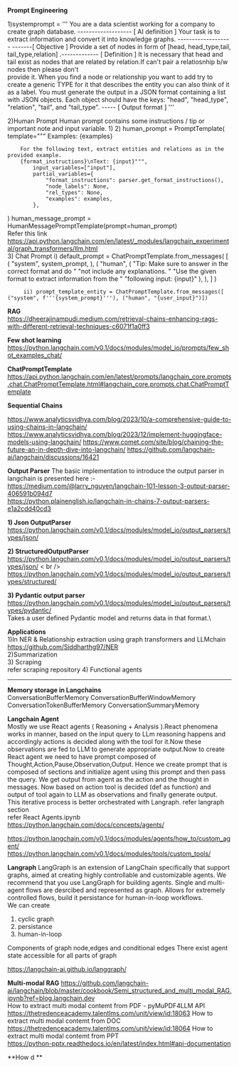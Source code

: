 **Prompt Engineering** <br />

1)systemprompt = 
    '''
    You are a data scientist working for a company to create graph database. -------------------  [ AI definition ] 
    Your task is to extract information and convert it into knowledge graphs. ------------------- -------[ Objective ] 
    Provide a set of nodes in form of [head, head_type,tail, tail_type,relation] .-------------   [ Definition ] 
    It is necessary that head and tail exist as nodes that are related by relation.If can't pair a relatiosnhip b/w nodes then please don't     
    provide it.
    When you find a node or relationship you want to add try to create a generic TYPE for it that describes the entity you can also think of it 
    as a label.
    You must generate the output in a JSON format containing a list with JSON objects. Each object should have the keys: "head", "head_type", 
    "relation", "tail", and "tail_type". -----  [ Output format ] 
    '''


2)Human Prompt 
Human prompt contains some instructions / tip or important note and input variable.
  1)
  2) human_prompt = PromptTemplate(
            template="""
        Examples:
        {examples}
        
        For the following text, extract entities and relations as in the provided example.
        {format_instructions}\nText: {input}""",
            input_variables=["input"],
            partial_variables={
                "format_instructions": parser.get_format_instructions(),
                "node_labels": None,
                "rel_types": None,
                "examples": examples,
            },
)
          human_message_prompt = HumanMessagePromptTemplate(prompt=human_prompt)    <br />
          Refer this link https://api.python.langchain.com/en/latest/_modules/langchain_experimental/graph_transformers/llm.html <br />
3) Chat Prompt
          i)  default_prompt = ChatPromptTemplate.from_messages(
                [
                        (
                            "system",
                            system_prompt,
                        ),
                        (
                            "human",
                            (
                                "Tip: Make sure to answer in the correct format and do "
                                "not include any explanations. "
                                "Use the given format to extract information from the "
                                "following input: {input}"
                            ),
                        ),
                    ]
                )

         ii) prompt_template_entity = ChatPromptTemplate.from_messages([ ("system", f'''{system_prompt}'''), ("human", "{user_input}")])
**RAG**  <br />
https://dheerajinampudi.medium.com/retrieval-chains-enhancing-rags-with-different-retrieval-techniques-c6071f1a0ff3


**Few shot learning** 
<br />
https://python.langchain.com/v0.1/docs/modules/model_io/prompts/few_shot_examples_chat/ <br />

**ChatPromptTemplate**  <br />
https://api.python.langchain.com/en/latest/prompts/langchain_core.prompts.chat.ChatPromptTemplate.html#langchain_core.prompts.chat.ChatPromptTemplate <br />

**Sequential Chains**  <br />

https://www.analyticsvidhya.com/blog/2023/10/a-comprehensive-guide-to-using-chains-in-langchain/
https://www.analyticsvidhya.com/blog/2023/12/implement-huggingface-models-using-langchain/
https://www.comet.com/site/blog/chaining-the-future-an-in-depth-dive-into-langchain/
https://github.com/langchain-ai/langchain/discussions/16421




**Output Parser**
The basic implementation to introduce the output parser in langchain is presented here :- <br />
https://medium.com/@larry_nguyen/langchain-101-lesson-3-output-parser-406591b094d7 <br />
https://python.plainenglish.io/langchain-in-chains-7-output-parsers-e1a2cdd40cd3 <br />

**1) Json OutputParser**
https://python.langchain.com/v0.1/docs/modules/model_io/output_parsers/types/json/

**2) StructuredOutputParser** <br />
https://python.langchain.com/v0.1/docs/modules/model_io/output_parsers/types/json/  < br />
https://python.langchain.com/v0.1/docs/modules/model_io/output_parsers/types/structured/

**3) Pydantic output parser** <br />
https://python.langchain.com/v0.1/docs/modules/model_io/output_parsers/types/pydantic/  <br />
Takes a user defined Pydantic model and returns data in that format.\


**Applications** <br/>
1)In NER & Relationship extraction using graph transformers and LLMchain <br />
https://github.com/Siddharthg97/NER <br />
2)Summarization <br />
3) Scraping <br />
refer scraping repository
4) Functional agents


-------------------------------------------------------------------------------------------------------------------------------------------------------------

**Memory storage in Langchains**  <br/>
ConversationBufferMemory
ConversationBufferWindowMemory
ConversationTokenBufferMemory
ConversationSummaryMemory


**Langchain Agent** <br/>
Mostly we use React agents ( Reasoning + Analysis ).React phenomena works in manner, based on the input query to LLm  reasoning happens and accordingly actions is decided along with the tool for it.Now these observations are fed to LLM to generate appropriate output.Now to create React agent we need to have prompt composed of Thought,Action,Pause,Observation,Output. Hence we create prompt that is composed of sections and initialize  agent using this prompt and then pass the query. We get output from agent as the action and the thought in messages. Now based on action tool is decided (def as function) and output of tool again to LLM as observations and finally generate output. This iterative process is better orchestrated with Langraph. refer langraph section <br/>
refer React Agents.ipynb
https://python.langchain.com/docs/concepts/agents/ <br/>

https://python.langchain.com/v0.1/docs/modules/agents/how_to/custom_agent/ <br />
https://python.langchain.com/v0.1/docs/modules/tools/custom_tools/ <br/>

**Langraph**
LangGraph is an extension of LangChain specifically that support graphs, aimed at creating highly controllable and customizable agents. We recommend that you use LangGraph for building agents. Single and multi-agent flows are desrcibed and represented as graph. Allows for extremely  controlled flows, build it persistance for human-in-loop workflows. <br/>
We can create 
1) cyclic graph
2) persistance
3) human-in-loop

Components of graph 
node,edges and conditional edges
There exist agent state accessible for all parts of graph

 

https://langchain-ai.github.io/langgraph/ <br/>


**Multi-modal RAG**
https://github.com/langchain-ai/langchain/blob/master/cookbook/Semi_structured_and_multi_modal_RAG.ipynb?ref=blog.langchain.dev <br/>
How to extract multi modal contemt from PDF - pyMuPDF4LLM API <br/>
https://thetredenceacademy.talentlms.com/unit/view/id:18063
How to extract multi modal contemt from DOC <br/>
https://thetredenceacademy.talentlms.com/unit/view/id:18064
How to extract multi modal contemt from PPT <br/>
https://python-pptx.readthedocs.io/en/latest/index.html#api-documentation <br/>



**How d **








